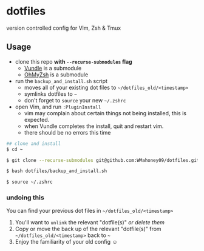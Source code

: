 # dotfiles
version controlled config for Vim, Zsh &amp; Tmux

## Usage
 - clone this repo **with `--recurse-submodules` flag**
   - [Vundle](https://github.com/VundleVim/Vundle.vim) is a submodule
   - [OhMyZsh](https://github.com/ohmyzsh/ohmyzsh) is a submodule
 - run the `backup_and_install.sh` script
   - moves all of your existing dot files to `~/dotfiles_old/<timestamp>`
   - symlinks dotfiles to `~`
   - don't forget to `source` your new `~/.zshrc`
 - open Vim, and run `:PluginInstall`
   - vim may complain about certain things not being installed, this is expected.
   - when Vundle completes the install, quit and restart vim.
   - there should be no errors this time

```sh
## clone and install
$ cd ~

$ git clone --recurse-submodules git@github.com:WMahoney09/dotfiles.git

$ bash dotfiles/backup_and_install.sh

$ source ~/.zshrc
```

### undoing this
You can find your previous dot files in `~/dotfiles_old/<timestamp>`
1. You'll want to `unlink` the relevant "dotfile(s)" _or delete them_
1. Copy or move the back up of the relevant "dotfile(s)" from `~/dotfiles_old/<timestamp>` back to `~`
1. Enjoy the familiarity of your old config :relaxed:
